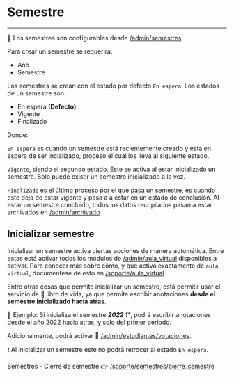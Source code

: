 # Semestre
* * *

🔗 Los semestres son configurables desde [/admin/semestres](/admin/semestres)

Para crear un semestre se requerirá:

- Año
- Semestre

Los semestres se crean con el estado por defecto `En espera`. Los estados de un semestre son:

- En espera **(Defecto)**
- Vigente
- Finalizado

Donde:

`En espera` es cuando un semestre está recientemente creado y está en espera de ser
incializado, proceso el cual los lleva al siguiente estado.

`Vigente`, siendo el segundo estado. Este se activa al estar inicializado un semestre. Solo
puede existir un semestre inicializado a la vez.

`Finalizado` es el último proceso por el que pasa un semestre, es cuando este deja de estar
vigente y pasa a a estar en un estado de conclusión. Al estar un semestre concluido,
todos los datos recopilados pasan a estar archivados en [/admin/archivado](/admin/archivado)

## Inicializar semestre

Inicializar un semestre activa ciertas acciones de manera automática. Entre estas está
activar todos los módulos de [/admin/aula_virtual](/admin/aula_virtual) disponibles a activar.
Para conocer más sobre cómo, y qué activa exactamente de `aula virtual`, documentese de esto en
[/soporte/aula_virtual](/soporte/aula_virtual)

Entre otras cosas que permite inicializar un semestre, está permitir usar el servicio de 📖 libro
de vida, ya que permite escribir anotaciones **desde el semestre inicializado hacía atras**.

📌 Ejemplo: Si inicializa el semestre **_2022 1°_**, podrá escribir anotaciones desde el año
2022 hacia atras, y solo del primer periodo.

Adicionalmente, podrá activar 👔 [/admin/estudiantes/votaciones](/admin/estudiantes/votaciones).

❗ Al inicializar un semestre este no podrá retrocer al estado `En espera`.

Semestres - Cierre de semestre 👉 [/soporte/semestres/cierre_semestre](/soporte/semestres/cierre_semestre)
